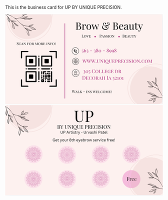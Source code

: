 This is the business card for UP BY UNIQUE PRECISION. 

<img src="UP - Front.png"> 

<img src="UP - Back.png"> 
